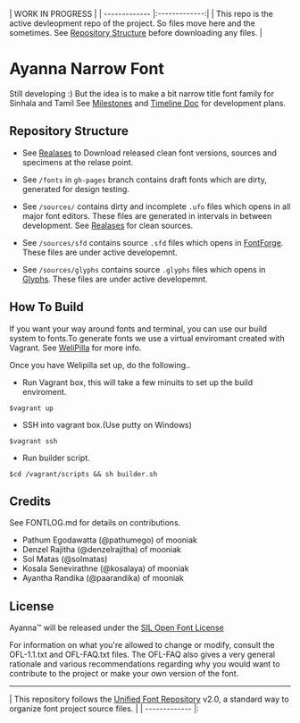 |  WORK IN PROGRESS      | 
| ------------- |:-------------:| 
| This repo is the active devleopment repo of the project. So files move here and the sometimes. See [Repository Structure](#repository-structure) before downloading any files.       | 


Ayanna Narrow Font
===================

Still developing :) But the idea is to make a bit narrow title font family for Sinhala and Tamil
See [Milestones](https://github.com/mooniak/ayanna-narrow/milestones) and [Timeline Doc](https://docs.google.com/spreadsheets/d/12LgQqddWW1LMT8-frl6HvcehzbF9l0qVn4VNqxoZT8Q/edit?usp=sharing) for development plans.

## Repository Structure

- See [Realases](https://github.com/mooniak/ayanna-font/releases) to Download released clean font versions, sources and specimens at the relase point.

- See `/fonts` in `gh-pages` branch contains draft fonts which are dirty, generated for design testing.
- See `/sources/` contains dirty and incomplete `.ufo` files which opens in all major font editors. These files are generated in intervals in between development. See [Realases](https://github.com/mooniak/ayanna-font/releases) for clean sources.
- See `/sources/sfd` contains source `.sfd` files which opens in [FontForge](http://fontforge.github.io/en-US/). These files are under active developemnt.
-  See `/sources/glyphs` contains source `.glyphs` files which opens in [Glyphs](https://glyphsapp.com/). These files are under active developemnt.


## How To Build 

If you want your way around fonts and terminal, you can use our build system to fonts.To generate fonts we use a virtual enviromant created with Vagrant. See [WeliPilla](https://github.com/mooniak/WeliPilla) for more info.

Once you have Welipilla set up, do the following..

- Run Vagrant box, this will take a few minuits to set up the build enviroment.

```shell
$vagrant up
```

- SSH into vagrant box.(Use putty on Windows)
```shell
$vagrant ssh
```

- Run builder script.
```shell
$cd /vagrant/scripts && sh builder.sh
```


## Credits
See FONTLOG.md for details on contributions.
- Pathum Egodawatta (@pathumego) of mooniak
- Denzel Rajitha (@denzelrajitha) of mooniak
- Sol Matas (@solmatas)
- Kosala Senevirathne (@kosalaya) of mooniak
- Ayantha Randika (@paarandika) of mooniak


## License

Ayanna™ will be released under the  [SIL Open Font License](http://scripts.sil.org/OFL)

For information on what you're allowed to change or modify, consult the
OFL-1.1.txt and OFL-FAQ.txt files. The OFL-FAQ also gives a very general
rationale and various recommendations regarding why you would want to
contribute to the project or make your own version of the font.


***

|   This repository follows the [Unified Font Repository](https://github.com/raphaelbastide/Unified-Font-Repository) v2.0, a standard way to organize font project source files.           | 
| ------------- |:


 

